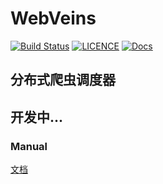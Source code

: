 # WebVeins
[![Build Status](https://travis-ci.org/xiongbeer/WebVeins.svg?branch=master)](https://travis-ci.org/xiongbeer/WebVeins)
[![LICENCE](https://img.shields.io/badge/licence-MIT-blue.svg)](https://raw.githubusercontent.com/xiongbeer/WebVeins/master/LICENSE.txt)
[![Docs](https://img.shields.io/badge/docs-latest-blue.svg)](https://xiongbeer.gitbooks.io/webveinsguide/content/)
## 分布式爬虫调度器
## 开发中...
### Manual
[文档](https://xiongbeer.gitbooks.io/webveinsguide/content/)

